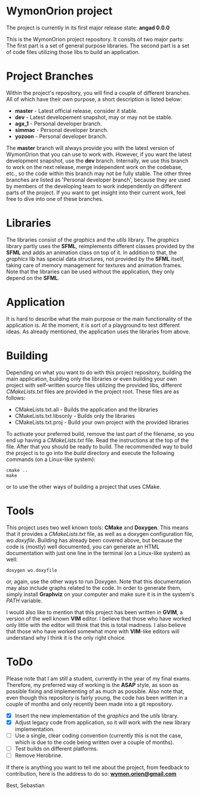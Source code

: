 WymonOrion project
==========

The project is currently in its first major release state: **angad 0.0.0**

This is the WymonOrion project repository. It consits of two major parts:
The first part is a set of general purpose libraries. The second part is a set of code files utilizing those libs to build an application.

# Project Branches

Within the project's repository, you will find a couple of different branches. All of which have their own purpose, a short description is listed below:

* **master** - Latest official release, consider it stable.
* **dev** - Latest developement snapshot, may or may not be stable.
* **agx_1** - Personal developer branch.
* **simmac** - Personal developer branch.
* **yozoon** - Personal developer branch.

The **master** branch will always provide you with the latest version of WymonOrion that you can use to work with. However, if you want the latest development snapshot, use the **dev** branch. Internally, we use this branch to work on the next release, merge independent work on the codebase, etc., so the code within this branch may not be fully stable. The other three branches are listed as 'Personal developer branch', because they are used by members of the developing team to work independently on different parts of the project. If you want to get insight into their current work, feel free to dive into one of these branches.

# Libraries

The libraries consist of the _graphics_ and the _utils_ library. The _graphics_ library partly uses the **SFML**, reimplements different classes provided by the **SFML** and adds an animation class on top of it. In addition to that, the _graphics_ lib has special data structures, not provided by the **SFML** itself, taking care of memory management for textures and animation frames.
Note that the libraries can be used without the application, they only depend on the **SFML**.

# Application

It is hard to describe what the main purpose or the main functionality of the application is. At the moment, it is sort of a playground to test different ideas. As already mentioned, the application uses the libraries from above.

# Building

Depending on what you want to do with this project repository, building the main application, building only the libraries or even building your own project with self-written source files utilizing the provided libs, different _CMakeLists.txt_ files are provided in the project root. These files are as follows:

* CMakeLists.txt.all - Builds the application and the libraries
* CMakeLists.txt.libsonly - Builds only the libraries
* CMakeLists.txt.proj - Build your own project with the provided libraries

To activate your preferred build, remove the last part of the filename, so you end up having a _CMakeLists.txt_ file. Read the instructions at the top of the file. After that you should be ready to build.
The recommended way to build the project is to go into the _build_ directory and execute the following commands (on a Linux-like system):

```
cmake ..
make
```

or to use the other ways of building a project that uses CMake.

# Tools

This project uses two well known tools: **CMake** and **Doxygen**. This means that it provides a _CMakeLists.txt_ file, as well as a doxygen configuration file, _wo.doxyfile_. Building has already been covered above, but because the code is (mostly) well documented, you can generate an HTML documentation with just one line in the terminal (on a Linux-like system) as well:

```
doxygen wo.doxyfile
```

or, again, use the other ways to run Doxygen. Note that this documentation may also include graphs related to the code. In order to generate them, simply install **Graphviz** on your computer and make sure it is in the system's _PATH_ variable.

I would also like to mention that this project has been written in **GVIM**, a version of the well known **VIM** editor. I believe that those who have worked only little with the editor will think that this is total madness. I also believe that those who have worked somewhat more with **VIM**-like editors will understand why I think it is the only right choice.

# ToDo

Please note that I am still a student, currently in the year of my final exams. Therefore, my preferred way of working is the **ASAP** style, as soon as possible fixing and implementing of as much as possible. Also note that, even though this repository is fairly young, the code has been written in a couple of months and only recently been made into a git repository.

- [x] Insert the new implementation of the _graphics_ and the _utils_ library.
- [x] Adjust legacy code from application, so it will work with the new library implementation.
- [ ] Use a single, clear coding convention (currently this is not the case, which is due to the code being written over a couple of months).
- [ ] Test builds on different platforms.
- [ ] Remove Herobrine.

If there is anything you want to tell me about the project, from feedback to contribution, here is the address to do so: **wymon.orion@gmail.com**

Best, Sebastian
